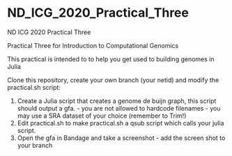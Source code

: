 # ND_ICG_2020_Practical_Three
ND ICG 2020 Practical Three

Practical Three for Introduction to Computational Genomics

This practical is intended to to help you get used to building genomes in Julia

Clone this repository, create your own branch (your netid) and modify the practical.sh script:

  1. Create a Julia script that creates a genome de buijn graph, this script should output a gfa. 
    - you are not allowed to hardcode filenames
    - you may use a SRA dataset of your choice (remember to Trim!)
  2. Edit practical.sh to make practical.sh a qsub script which calls your julia script. 
  3. Open the gfa in Bandage and take a screenshot
    - add the screen shot to your branch
